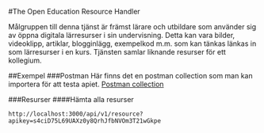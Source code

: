 #The Open Education Resource Handler

Målgruppen till denna tjänst är främst lärare och utbildare som använder sig av öppna digitala lärresurser i sin undervisning. Detta kan vara bilder, videoklipp, artiklar, blogginlägg, exempelkod m.m. som kan tänkas länkas in som lärresurser i en kurs. Tjänsten samlar liknande resurser för ett kollegium.

##Exempel
###Postman
Här finns det en postman collection som man kan importera för att testa apiet.
[Postman collection](https://www.getpostman.com/collections/1d5278291cc9110e115a)

###Resurser
####Hämta alla resurser
```
http://localhost:3000/api/v1/resource?apikey=s4ciD75L69UAXz0y8QrhJfbNVOm3T21wGkpe
```
